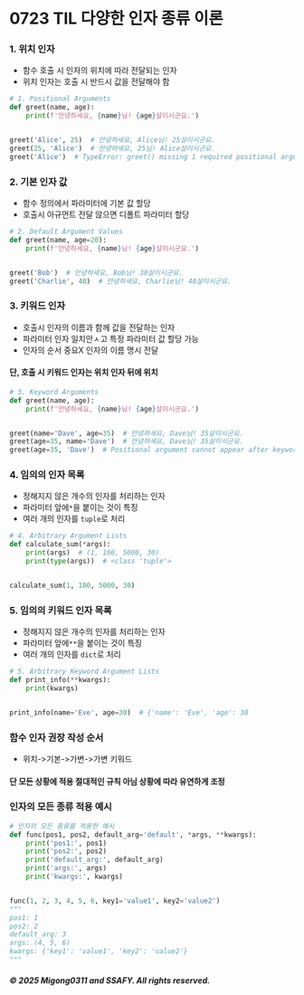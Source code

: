 # 0723 TIL 다양한 인자 종류 이론

### 1. 위치 인자

- 함수 호출 시 인자의 위치에 따라 전달되는 인자
- 위치 인자는 호출 시 반드시 값을 전달해야 함

```py
# 1. Positional Arguments
def greet(name, age):
    print(f'안녕하세요, {name}님! {age}살이시군요.')


greet('Alice', 25)  # 안녕하세요, Alice님! 25살이시군요.
greet(25, 'Alice')  # 안녕하세요, 25님! Alice살이시군요.
greet('Alice')  # TypeError: greet() missing 1 required positional argument: 'age'
```

### 2. 기본 인자 값

-  함수 정의에서 파라미터에 기본 값 할당
- 호출시 아규먼트 전달 않으면 디폴트 파라미터 할당

```py
# 2. Default Argument Values
def greet(name, age=20):
    print(f'안녕하세요, {name}님! {age}살이시군요.')


greet('Bob')  # 안녕하세요, Bob님! 30살이시군요.
greet('Charlie', 40)  # 안녕하세요, Charlie님! 40살이시군요.

```

### 3. 키워드 인자

- 호출시 인자의 이름과 함께 값을 전달하는 인자
- 파라미터 인자 일치안ㅅ고 특정 파라미터 값 할당 가능
- 인자의 순서 중요X 인자의 이름 명시 전달

#### 단, 호출 시 키워드 인자는 위치 인자 뒤에 위치

```py
# 3. Keyword Arguments
def greet(name, age):
    print(f'안녕하세요, {name}님! {age}살이시군요.')


greet(name='Dave', age=35)  # 안녕하세요, Dave님! 35살이시군요.
greet(age=35, name='Dave')  # 안녕하세요, Dave님! 35살이시군요.
greet(age=35, 'Dave')  # Positional argument cannot appear after keyword arguments

```

### 4. 임의의 인자 목록

- 정해지지 않은 개수의 인자를 처리하는 인자
- 파라미터 앞에`*`을 붙이는 것이 특징
- 여러 개의 인자를 `tuple`로 처리

```py
# 4. Arbitrary Argument Lists
def calculate_sum(*args):
    print(args)  # (1, 100, 5000, 30)
    print(type(args))  # <class 'tuple'>


calculate_sum(1, 100, 5000, 30)
```

### 5. 임의의 키워드 인자 목록

- 정해지지 않은 개수의 인자를 처리하는 인자
- 파라미터 앞에`**`을 붙이는 것이 특징
- 여러 개의 인자를 `dict`로 처리

```py
# 5. Arbitrary Keyword Argument Lists
def print_info(**kwargs):
    print(kwargs)


print_info(name='Eve', age=30)  # {'name': 'Eve', 'age': 30

```

### 함수 인자 권장 작성 순서

- 위치->기본->가변->가변 키워드

#### 단 모든 상황에 적용 절대적인 규칙 아님 상황에 따라 유연하게 조정

### 인자의 모든 종류 적용 예시


```py
# 인자의 모든 종류를 적용한 예시
def func(pos1, pos2, default_arg='default', *args, **kwargs):
    print('pos1:', pos1)
    print('pos2:', pos2)
    print('default_arg:', default_arg)
    print('args:', args)
    print('kwargs:', kwargs)


func(1, 2, 3, 4, 5, 6, key1='value1', key2='value2')
"""
pos1: 1
pos2: 2
default_arg: 3
args: (4, 5, 6)
kwargs: {'key1': 'value1', 'key2': 'value2'}
"""

```

##### © 2025 Migong0311 and SSAFY. All rights reserved.
